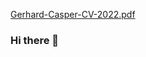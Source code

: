 [Gerhard-Casper-CV-2022.pdf](https://github.com/MAESTAS831/Maestas831/files/12777826/Gerhard-Casper-CV-2022.pdf)
### Hi there 👋

<!--
**MAESTAS831/Maestas831** is a ✨ _special_ ✨ repository because its `README.md` (this file) appears on your GitHub profile.

Here are some ideas to get you started:

- 🔭 I’m currently working on ...
- 🌱 I’m currently learning ...
- 👯 I’m looking to collaborate on ...
- 🤔 I’m looking for help with ...
- 💬 Ask me about ...
- 📫 How to reach me: ...
- 😄 Pronouns: ...
- ⚡ Fun fact: ...
-->
